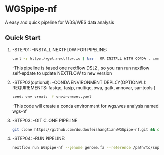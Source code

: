 # WGSpipe-nf
A easy and quick pipeline for WGS/WES data analysis

## Quick Start
1. -STEP01:
	-INSTALL NEXTFLOW FOR PIPELINE: 
	```bash
	curl -s https://get.nextflow.io | bash  OR INSTALL WITH CONDA : conda install nextflow 
	```
	-This pipeline is based one nextflow DSL2 , so you can run nextflow self-update to update NEXTFLOW to new version

2. -STEP02(optional):
	-CONDA ENVIRONMENT DEPLOY(OPTIONAL): REQUIREMENTS( fastqc, fastp, multiqc, bwa, gatk, annovar, samtools )
	```bash
	conda env create -f environment.yaml
	```
	-This code will create a conda environment for wgs/wes analysis named wgs-nf
3. -STEP03:
	-GIT CLONE PIPELINE
	```bash
	git clone https://github.com/doudoufeishangtian/WGSpipe-nf.git && cd WGSpipe-nf && chmod +x main.nf 
	```
4. -STEP04:
	-RUN PIPELINE:
	```bash
	nextflow run WGSpipe-nf --genome genome.fa --reference /path/to/snpindel_annotation --reads 'reads/*_{1,2}.fq.gz' 
	```